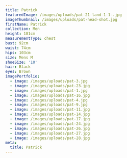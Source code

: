 ```yaml
---
title: Patrick
featuredImage: /images/uploads/pat-21-land-1-1-.jpg
imageThumbnail: /images/uploads/pat-head-shot.jpg
firstName: Patrick
collection: Men
height: 181cm
measurementType: chest
bust: 92cm
waist: 74cm
hips: 103cm
size: Mens M
shoeSize: '10'
hair: Black
eyes: Brown
imagePortfolio:
  - image: /images/uploads/pat-3.jpg
  - image: /images/uploads/pat-23.jpg
  - image: /images/uploads/pat-1.jpg
  - image: /images/uploads/pat-16.jpg
  - image: /images/uploads/pat-4.jpg
  - image: /images/uploads/pat-9.jpg
  - image: /images/uploads/pat-11.jpg
  - image: /images/uploads/pat-14.jpg
  - image: /images/uploads/pat-17.jpg
  - image: /images/uploads/pat-24.jpg
  - image: /images/uploads/pat-26.jpg
  - image: /images/uploads/pat-27.jpg
  - image: /images/uploads/pat-28.jpg
meta:
  title: Patrick
---
```


